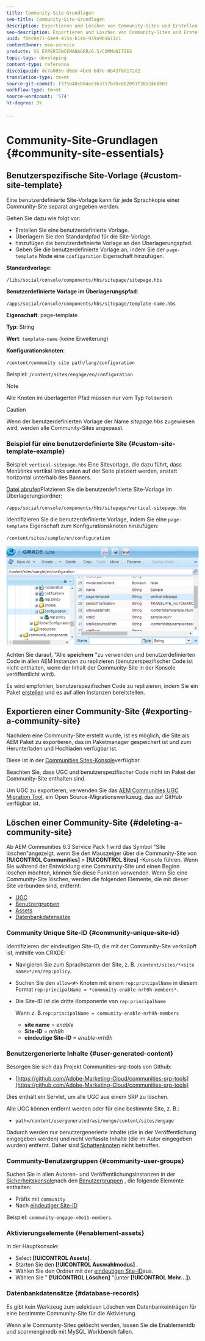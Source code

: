 ```yaml
---
title: Community-Site-Grundlagen
seo-title: Community-Site-Grundlagen
description: Exportieren und Löschen von Community-Sites und Erstellen benutzerdefinierter Site-Vorlagen
seo-description: Exportieren und Löschen von Community-Sites und Erstellen benutzerdefinierter Site-Vorlagen
uuid: f0ec0e71-64e9-415a-b14a-939a9b1611c1
contentOwner: msm-service
products: SG_EXPERIENCEMANAGER/6.5/COMMUNITIES
topic-tags: developing
content-type: reference
discoiquuid: dc7a085e-d6de-4bc8-bd7e-6b43f8d172d2
translation-type: tm+mt
source-git-commit: f375b40c084ee363757b78c602091f38524b8b03
workflow-type: tm+mt
source-wordcount: '574'
ht-degree: 3%

---
```



# Community-Site-Grundlagen {#community-site-essentials}

## Benutzerspezifische Site-Vorlage {#custom-site-template}

Eine benutzerdefinierte Site-Vorlage kann für jede Sprachkopie einer Community-Site separat angegeben werden.

Gehen Sie dazu wie folgt vor:

* Erstellen Sie eine benutzerdefinierte Vorlage.
* Überlagern Sie den Standardpfad für die Site-Vorlage.
* hinzufügen die benutzerdefinierte Vorlage an den Überlagerungspfad.
* Geben Sie die benutzerdefinierte Vorlage an, indem Sie der `page-template` Node eine `configuration` Eigenschaft hinzufügen.

**Standardvorlage**:

`/libs/social/console/components/hbs/sitepage/sitepage.hbs`

**Benutzerdefinierte Vorlage im Überlagerungspfad**:

`/apps/social/console/components/hbs/sitepage/template-name.hbs`

**Eigenschaft**: page-template

**Typ**: String

**Wert**: `template-name` (keine Erweiterung)

**Konfigurationsknoten**:

`/content/community site path/lang/configuration`

Beispiel: `/content/sites/engage/en/configuration`

>[!NOTE]
>
>Alle Knoten im überlagerten Pfad müssen nur vom Typ `Folder`sein.

>[!CAUTION]
>
>Wenn der benutzerdefinierten Vorlage der Name *sitepage.hbs* zugewiesen wird, werden alle Community-Sites angepasst.

### Beispiel für eine benutzerdefinierte Site {#custom-site-template-example}

Beispiel: `vertical-sitepage.hbs` Eine Sitevorlage, die dazu führt, dass Menülinks vertikal links unten auf der Seite platziert werden, anstatt horizontal unterhalb des Banners.

[Datei abrufen](assets/vertical-sitepage.hbs)Platzieren Sie die benutzerdefinierte Site-Vorlage im Überlagerungsordner:

`/apps/social/console/components/hbs/sitepage/vertical-sitepage.hbs`

Identifizieren Sie die benutzerdefinierte Vorlage, indem Sie eine `page-template` Eigenschaft zum Konfigurationsknoten hinzufügen:

`/content/sites/sample/en/configuration`

![crxde-siteconfiguration](assets/crxde-siteconfiguration.png)

Achten Sie darauf, &quot;Alle **speichern** &quot;zu verwenden und benutzerdefinierten Code in allen AEM Instanzen zu replizieren (benutzerspezifischer Code ist nicht enthalten, wenn der Inhalt der Community-Site in der Konsole veröffentlicht wird).

Es wird empfohlen, benutzerspezifischen Code zu replizieren, indem Sie ein Paket [erstellen](../../help/sites-administering/package-manager.md#creating-a-new-package) und es auf allen Instanzen bereitstellen.

## Exportieren einer Community-Site {#exporting-a-community-site}

Nachdem eine Community-Site erstellt wurde, ist es möglich, die Site als AEM Paket zu exportieren, das im Paketmanager gespeichert ist und zum Herunterladen und Hochladen verfügbar ist.

Diese ist in der [Communities Sites-Konsole](sites-console.md#exporting-the-site)verfügbar.

Beachten Sie, dass UGC und benutzerspezifischer Code nicht im Paket der Community-Site enthalten sind.

Um UGC zu exportieren, verwenden Sie das [AEM Communities UGC Migration Tool](https://github.com/Adobe-Marketing-Cloud/communities-ugc-migration), ein Open Source-Migrationswerkzeug, das auf GitHub verfügbar ist.

## Löschen einer Community-Site {#deleting-a-community-site}

Ab AEM Communities 6.3 Service Pack 1 wird das Symbol &quot;Site löschen&quot;angezeigt, wenn Sie den Mauszeiger über die Community-Site von **[!UICONTROL Communities]** > **[!UICONTROL Sites]** -Konsole führen. Wenn Sie während der Entwicklung eine Community-Site und einen Beginn löschen möchten, können Sie diese Funktion verwenden. Wenn Sie eine Community-Site löschen, werden die folgenden Elemente, die mit dieser Site verbunden sind, entfernt:

* [UGC](#user-generated-content)
* [Benutzergruppen](#community-user-groups)
* [Assets](#enablement-assets)
* [Datenbankdatensätze](#database-records)

### Community Unique Site-ID {#community-unique-site-id}

Identifizieren der eindeutigen Site-ID, die mit der Community-Site verknüpft ist, mithilfe von CRXDE:

* Navigieren Sie zum Sprachstamm der Site, z. B. `/content/sites/*<site name>*/en/rep:policy`.

* Suchen Sie den `allow<#>` Knoten mit einem `rep:principalName` in diesem Format `rep:principalName = *community-enable-nrh9h-members*`.

* Die Site-ID ist die dritte Komponente von `rep:principalName`

   Wenn z. B.`rep:principalName = community-enable-nrh9h-members`

   * **site name** = *enable*
   * **Site-ID** = *nrh9h*
   * **eindeutige Site-ID** = *enable-nrh9h*

### Benutzergenerierte Inhalte {#user-generated-content}

Besorgen Sie sich das Projekt Communities-srp-tools von Github:

* [https://github.com/Adobe-Marketing-Cloud/communities-srp-tools](https://github.com/Adobe-Marketing-Cloud/communities-srp-tools)

Dies enthält ein Servlet, um alle UGC aus einem SRP zu löschen.

Alle UGC können entfernt werden oder für eine bestimmte Site, z. B.:

* `path=/content/usergenerated/asi/mongo/content/sites/engage`

Dadurch werden nur benutzergenerierte Inhalte (die in der Veröffentlichung eingegeben werden) und nicht verfasste Inhalte (die im Autor eingegeben wurden) entfernt. Daher sind [Schattenknoten](srp.md#shadownodes) nicht betroffen.

### Community-Benutzergruppen {#community-user-groups}

Suchen Sie in allen Autoren- und Veröffentlichungsinstanzen in der [Sicherheitskonsole](../../help/sites-administering/security.md)nach den [Benutzergruppen](users.md) , die folgende Elemente enthalten:

* Präfix mit `community`
* Nach [eindeutiger Site-ID](#community-unique-site-id)

Beispiel: `community-engage-x0e11-members`.

### Aktivierungselemente {#enablement-assets}

In der Hauptkonsole:

* Select **[!UICONTROL Assets]**.
* Starten Sie den **[!UICONTROL Auswahlmodus]** .
* Wählen Sie den Ordner mit der [eindeutigen Site-ID](#community-unique-site-id)aus.
* Wählen Sie &quot; **[!UICONTROL Löschen]** &quot;(unter **[!UICONTROL Mehr...]**).

### Datenbankdatensätze {#database-records}

Es gibt kein Werkzeug zum selektiven Löschen von Datenbankeinträgen für eine bestimmte Community-Site für die Aktivierung.

Wenn alle Community-Sites gelöscht werden, lassen Sie die Enablementdb und scormenginedb mit MySQL Workbench fallen.
